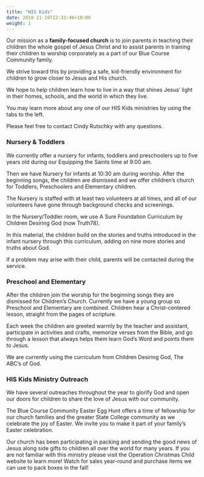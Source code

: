```yaml
---
title: "HIS Kids"
date: 2018-11-18T12:33:46+10:00
weight: 1
---
```


Our mission as a **family-focused church** is to join parents in teaching their children the whole gospel of Jesus Christ and 
to assist parents in training their children to worship corporately as a part of our Blue Course Community family.

We strive toward this by providing a safe, kid-friendly environment for children to grow closer to Jesus and His church.

We hope to help children learn how to live in a way that shines Jesus’ light in their homes, schools, and the world in which 
they live.

You may learn more about any one of our HIS Kids ministries by using the tabs to the left. 

Please feel free to contact Cindy Rutschky with any questions. 

### Nursery & Toddlers

We currently offer a nursery for infants, toddlers and preschoolers up to five years old during our Equipping the Saints 
time at 9:00 am.  

Then we have Nursery for infants at 10:30 am during worship.  After the beginning songs, the children are dismissed and we 
offer children’s church for Toddlers, Preschoolers and Elementary children.

The Nursery is staffed with at least two volunteers at all times, and all of our volunteers have gone through background 
checks and screenings. 

In the Nursery/Toddler room, we use A Sure Foundation Curriculum by Children Desiring God (now Truth78). 

In this material, the children build on the stories and truths introduced in the infant nursery through this curriculum, 
adding on nine more stories and truths about God.

If a problem may arise with their child, parents will be contacted during the service.

### Preschool and Elementary

After the children join the worship for the beginning songs they are dismissed for Children’s Church.  Currently we have a 
young group so Preschool and Elementary are combined.  Children hear a Christ-centered lesson, straight from the pages 
of scripture.  

Each week the children are greeted warmly by the teacher and assistant, participate in activities and crafts, memorize 
verses from the Bible, and go through a lesson that always helps them learn God’s Word and points them to Jesus.

We are currently using the curriculum from Children Desiring God, The ABC’s of God.

### HIS Kids Ministry Outreach

We have several outreaches throughout the year to glorify God and open our doors for children to share the love of Jesus 
with our community. 
 
The Blue Course Community Easter Egg Hunt offers a time of fellowship for our church families and the greater State 
College community as we celebrate the joy of Easter. We invite you to make it part of your family’s Easter celebration.

Our church has been participating in packing and sending the good news of Jesus along side gifts to children all over the 
world for many years. If you are not familiar with this ministry please visit the Operation Christmas Child website to 
learn more! Watch for sales year-round and purchase items we can use to pack boxes in the fall!